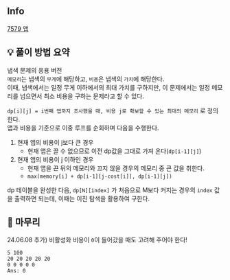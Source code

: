 ## Info
[7579 앱](https://www.acmicpc.net/problem/7579)

## 💡 풀이 방법 요약
냅색 문제의 응용 버전  
`메모리`는 냅색의 `무게`에 해당하고, `비용`은 냅색의 `가치`에 해당한다.  
이때, 냅색에서는 일정 무게 이하에서의 최대 가치를 구하지만, 이 문제에서는 일정 메모리를 넘으면서 최소 비용을 구하는 문제라고 할 수 있다.  
  
`dp[i][j] = i번째 앱까지 조사했을 때, 비용 j로 확보할 수 있는 최대의 메모리` 로 정의한다.  
앱과 비용을 기준으로 이중 루프를 순회하며 다음을 수행한다.
1. 현재 앱의 비용이 j보다 큰 경우
   - 현재 앱은 끌 수 없으므로 이전 dp값을 그대로 가져 온다(`dp[i-1][j]`)
2. 현재 앱의 비용이 j 이하인 경우
   - 현재 앱을 끈 뒤의 메모리와 끄지 않을 경우의 메모리 중 큰 값을 취한다.
   - `max(memory[i] + dp[i-1][j-cost[i]], dp[i-1][j])`

dp 테이블을 완성한 다음, `dp[N][index]` 가 처음으로 M보다 커지는 경우의 `index` 값을 출력하면 되는데, 이때는 이진 탐색을 활용하여 구한다.

## 🙂 마무리
24.06.08 추가) 비활성화 비용이 `0`이 들어갔을 때도 고려해 주어야 한다!
```
5 100
20 20 20 20 20
0 0 0 0 0
Ans: 0
```
